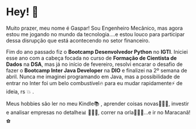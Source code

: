 # Hey! 👋

Muito prazer, meu nome é Gaspar! Sou Engenheiro Mecânico, mas agora estou me jogando no mundo da tecnologia....e estou louco para participar dessa disrupção que está acontecendo no setor financeiro.

Fim do ano passado fiz o **Bootcamp Desenvolvedor Python** no **IGTI**. Iniciei esse ano com a cabeça focada no curso de **Formação de Cientista de Dados** na **DSA**, mas já no início de fevereiro, resolvi encarar o desafio de fazer o **Bootcamp Inter Java Developer** na **DIO** e finalizei na 2º semana de abril. Nunca me imaginei programando em Java, mas a possibilidade de entrar no Inter foi um belo combustível🔥 para eu mudar rapidamente⚡️ de ideia, rs 💥 . 

Meus hobbies são ler no meu Kindle📚 , aprender coisas novas👨🏽‍💻, investir e analisar empresas no detalhe📊 🕵🏽‍♂️, correr na orla🏃🏽‍♂️...e ir no Maracanã!⚽️

<!---
GasparPSousa/GasparPSousa is a ✨ special ✨ repository because its `README.md` (this file) appears on your GitHub profile.
You can click the Preview link to take a look at your changes.
--->

